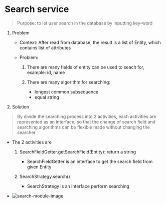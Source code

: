
Search service
===


> Purpose: to let user search in the database by inputting key-word


1. Problem
	
	- Context: After read from database, the result is a list of Entity, which contains list of attributes

	- Problem:

		1. There are many fields of entity can be used to seach for, example: id, name

		2. There are many algorithm for searching:
			- longest common subsequence
			- equal string

2. Solution
	
> By divide the searching process into 2 activities, each activities are represented as an interface; so that the change of search field and searching algorithms can be flexible made without changing the searcher

- The 2 activities are
	
	1. SearchFieldGetter.getSearchField(Entity): return a string
		- SearchFieldGetter is an interface to get the search field from given Entity

	2. SearchStrategy.search()
		- SearchStrategy is an interface perform searching 

- ![search-module-image](./images/search-module.png)